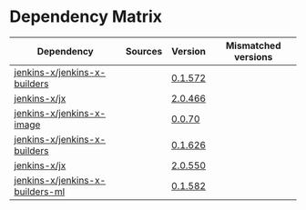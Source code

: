 # Dependency Matrix

Dependency | Sources | Version | Mismatched versions
---------- | ------- | ------- | -------------------
[jenkins-x/jenkins-x-builders](https://github.com/jenkins-x/jenkins-x-builders) |  | [0.1.572]() | 
[jenkins-x/jx](https://github.com/jenkins-x/jx) |  | [2.0.466]() | 
[jenkins-x/jenkins-x-image](https://github.com/jenkins-x/jenkins-x-image) |  | [0.0.70](https://github.com/jenkins-x/jenkins-x-image/releases/tag/0.0.70) | 
[jenkins-x/jenkins-x-builders](https://github.com/jenkins-x/jenkins-x-builders) |  | [0.1.626]() | 
[jenkins-x/jx](https://github.com/jenkins-x/jx) |  | [2.0.550](https://github.com/jenkins-x/jx/releases/tag/v2.0.550) | 
[jenkins-x/jenkins-x-builders-ml](https://github.com/jenkins-x/jenkins-x-builders-ml) |  | [0.1.582]() | 
